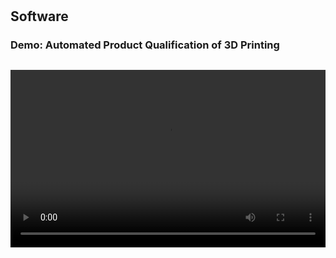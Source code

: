 <h1 id="software"></h1>

<h2>
  Software
</h2>

### Demo: Automated Product Qualification of 3D Printing 

<div class="video-container">
    <video controls>
        <source src="https://www.dropbox.com/scl/fi/k7ijryw5sisu4y6brw4s7/Demo_4K.mp4?rlkey=3srd173qv7xormrsourtl6pb4&raw=1" type="video/mp4">
        Your browser does not support the video tag.
    </video>
</div>

<style>
.video-container {
    position: relative;
    padding-bottom: 56.25%; /* 16:9 aspect ratio */
    height: 0;
    overflow: hidden;
    max-width: 100%;
    margin-top: 30px;
}

.video-container video {
    position: absolute;
    top: 0;
    left: 0;
    width: 100%;
    height: 100%;
}
</style>
